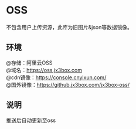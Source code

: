 # OSS  
不包含用户上传资源，此库为旧图片&json等数据镜像。

## 环境
@存储：阿里云OSS  
@域名：https://oss.jx3box.com  
@cdn镜像：https://console.cnyixun.com/    
@国外镜像：https://github.jx3box.com/jx3box-oss/  

## 说明
推送后自动更新至oss